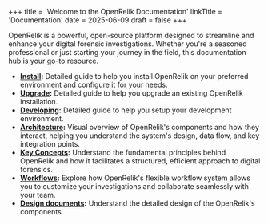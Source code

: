 +++
title = 'Welcome to the OpenRelik Documentation'
linkTitle = 'Documentation'
date = 2025-06-09
draft = false
+++

OpenRelik is a powerful, open-source platform designed to streamline and enhance your digital forensic investigations. Whether you're a seasoned professional or just starting your journey in the field, this documentation hub is your go-to resource.

- **[Install](install/):** Detailed guide to help you install OpenRelik on your preferred environment and configure it for your needs.
- **[Upgrade](upgrade/):** Detailed guide to help you upgrade an existing OpenRelik installation.
- **[Developing](developing/):** Detailed guide to help you setup your development environment.
- **[Architecture](architecture/):** Visual overview of OpenRelik's components and how they interact, helping you understand the
  system's design, data flow, and key integration points.
- **[Key Concepts](key-concepts/):** Understand the fundamental principles behind OpenRelik and how it facilitates a structured, efficient approach to digital forensics.
- **[Workflows](workflows/):** Explore how OpenRelik's flexible workflow system allows you to customize your investigations and collaborate seamlessly with your team.
- **[Design documents](designs/):** Understand the detailed design of the OpenRelik's components.
